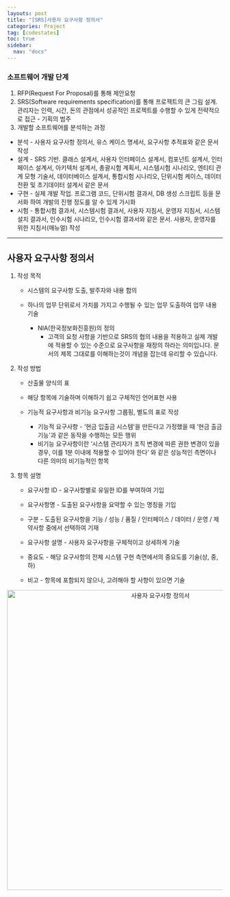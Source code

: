 ```yaml
---
layouts: post
title: "[SRS]사용자 요구사항 정의서"
categories: Project
tag: [codestates]
toc: true
sidebar:
  nav: "docs"
---
```


### 소프트웨어 개발 단계

1. RFP(Request For Proposal)를 통해 제안요청
2. SRS(Software requirements specification)를 통해 프로젝트의 큰 그림 설계. 관리자는 인력, 시간, 돈의 관점에서 성공적인 프로젝트를 수행할 수 있게 전략적으로 접근 - 기획의 범주
3. 개발할 소프트웨어를 분석하는 과정

- 분석 - 사용자 요구사항 정의서, 유스 케이스 명세서, 요구사항 추적표와 같은 문서 작성
- 설계 - SRS 기반. 클래스 설계서, 사용자 인터페이스 설계서, 컴포넌트 설계서, 인터페이스 설계서, 아키텍처 설계서, 총괄시험 계획서, 시스템시험 시나리오, 엔티티 관계 모형 기술서, 데이터베이스 설계서, 통합시험 시나리오, 단위시험 케이스, 데이터 전환 및 초기데이터 설계서 같은 문서
- 구현 - 실제 개발 작업. 프로그램 코드, 단위시험 결과서, DB 생성 스크립트 등을 문서화 하여 개발의 진행 정도를 알 수 있게 가시화
- 시험 - 통합시험 결과서, 시스템시험 결과서, 사용자 지침서, 운영자 지침서, 시스템 설치 결과서, 인수시험 시나리오, 인수시험 결과서와 같은 문서. 사용자, 운영자를 위한 지침서(매뉴얼) 작성

---

## 사용자 요구사항 정의서

1. 작성 목적

   - 시스템의 요구사항 도출, 발주자와 내용 합의
   - 하나의 업무 단위로서 가치를 가지고 수행될 수 있는 업무 도출하여 업무 내용 기술

     - NIA(한국정보화진흥원)의 정의
       - 고객의 요청 사항을 기반으로 SRS의 협의 내용을 적용하고 실제 개발에 적용할 수 있는 수준으로 요구사항을 재정의 하라는 의미입니다. 문서의 제목 그대로를 이해하는것이 개념을 잡는데 유리할 수 있습니다.

2. 작성 방법

   - 산출물 양식의 표
   - 해당 항목에 기술하며 이해하기 쉽고 구체적인 언어표현 사용
   - 기능적 요구사항과 비기능 요구사항 그룹핑, 별도의 표로 작성

     - 기능적 요구사항 - ‘현금 입출금 시스템'을 만든다고 가정했을 때 ‘현금 출금 기능'과 같은 동작을 수행하는 모든 행위
     - 비기능 요구사항이란 ‘시스템 관리자가 조직 변경에 따른 권한 변경이 있을 경우, 이를 1분 이내에 적용할 수 있어야 한다’ 와 같은 성능적인 측면이나 다른 의미의 비기능적인 항목

3. 항목 설명

   - 요구사항 ID - 요구사항별로 유일한 ID를 부여하여 기입

   - 요구사항명 - 도출된 요구사항을 요약할 수 있는 명칭을 기입

   - 구분 - 도출된 요구사항을 기능 / 성능 / 품질 / 인터페이스 / 데이터 / 운영 / 제약사항 중에서 선택하여 기재

   - 요구사항 설명 - 사용자 요구사항을 구체적이고 상세하게 기술

   - 중요도 - 해당 요구사항의 전체 시스템 구현 측면에서의 중요도를 기술(상, 중, 하)

   - 비고 - 항목에 포함되지 않으나, 고려해야 할 사항이 있으면 기술

<html>
    <div style ="text-align:center">
        <img src= "https://s3.ap-northeast-2.amazonaws.com/urclass-images/H5ZZiGIX65PgxEKrLO3d3-1661231506317.png" alt="사용자 요구사항 정의서" width="700" height="700">
    </div>
</html><br/>
